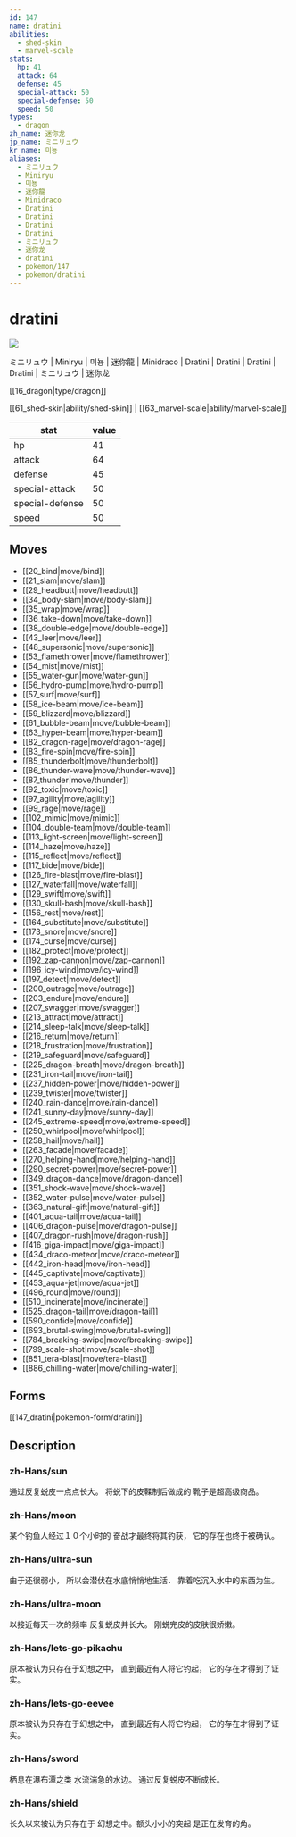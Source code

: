 ```yaml
---
id: 147
name: dratini
abilities:
  - shed-skin
  - marvel-scale
stats:
  hp: 41
  attack: 64
  defense: 45
  special-attack: 50
  special-defense: 50
  speed: 50
types:
  - dragon
zh_name: 迷你龙
jp_name: ミニリュウ
kr_name: 미뇽
aliases:
  - ミニリュウ
  - Miniryu
  - 미뇽
  - 迷你龍
  - Minidraco
  - Dratini
  - Dratini
  - Dratini
  - Dratini
  - ミニリュウ
  - 迷你龙
  - dratini
  - pokemon/147
  - pokemon/dratini
---
```

# dratini

![](https://raw.githubusercontent.com/PokeAPI/sprites/master/sprites/pokemon/147.png)

ミニリュウ | Miniryu | 미뇽 | 迷你龍 | Minidraco | Dratini | Dratini | Dratini | Dratini | ミニリュウ | 迷你龙

[[16_dragon|type/dragon]]

[[61_shed-skin|ability/shed-skin]] | [[63_marvel-scale|ability/marvel-scale]]

|stat|value|
|---|---|
|hp|41|
|attack|64|
|defense|45|
|special-attack|50|
|special-defense|50|
|speed|50|


## Moves

- [[20_bind|move/bind]]
- [[21_slam|move/slam]]
- [[29_headbutt|move/headbutt]]
- [[34_body-slam|move/body-slam]]
- [[35_wrap|move/wrap]]
- [[36_take-down|move/take-down]]
- [[38_double-edge|move/double-edge]]
- [[43_leer|move/leer]]
- [[48_supersonic|move/supersonic]]
- [[53_flamethrower|move/flamethrower]]
- [[54_mist|move/mist]]
- [[55_water-gun|move/water-gun]]
- [[56_hydro-pump|move/hydro-pump]]
- [[57_surf|move/surf]]
- [[58_ice-beam|move/ice-beam]]
- [[59_blizzard|move/blizzard]]
- [[61_bubble-beam|move/bubble-beam]]
- [[63_hyper-beam|move/hyper-beam]]
- [[82_dragon-rage|move/dragon-rage]]
- [[83_fire-spin|move/fire-spin]]
- [[85_thunderbolt|move/thunderbolt]]
- [[86_thunder-wave|move/thunder-wave]]
- [[87_thunder|move/thunder]]
- [[92_toxic|move/toxic]]
- [[97_agility|move/agility]]
- [[99_rage|move/rage]]
- [[102_mimic|move/mimic]]
- [[104_double-team|move/double-team]]
- [[113_light-screen|move/light-screen]]
- [[114_haze|move/haze]]
- [[115_reflect|move/reflect]]
- [[117_bide|move/bide]]
- [[126_fire-blast|move/fire-blast]]
- [[127_waterfall|move/waterfall]]
- [[129_swift|move/swift]]
- [[130_skull-bash|move/skull-bash]]
- [[156_rest|move/rest]]
- [[164_substitute|move/substitute]]
- [[173_snore|move/snore]]
- [[174_curse|move/curse]]
- [[182_protect|move/protect]]
- [[192_zap-cannon|move/zap-cannon]]
- [[196_icy-wind|move/icy-wind]]
- [[197_detect|move/detect]]
- [[200_outrage|move/outrage]]
- [[203_endure|move/endure]]
- [[207_swagger|move/swagger]]
- [[213_attract|move/attract]]
- [[214_sleep-talk|move/sleep-talk]]
- [[216_return|move/return]]
- [[218_frustration|move/frustration]]
- [[219_safeguard|move/safeguard]]
- [[225_dragon-breath|move/dragon-breath]]
- [[231_iron-tail|move/iron-tail]]
- [[237_hidden-power|move/hidden-power]]
- [[239_twister|move/twister]]
- [[240_rain-dance|move/rain-dance]]
- [[241_sunny-day|move/sunny-day]]
- [[245_extreme-speed|move/extreme-speed]]
- [[250_whirlpool|move/whirlpool]]
- [[258_hail|move/hail]]
- [[263_facade|move/facade]]
- [[270_helping-hand|move/helping-hand]]
- [[290_secret-power|move/secret-power]]
- [[349_dragon-dance|move/dragon-dance]]
- [[351_shock-wave|move/shock-wave]]
- [[352_water-pulse|move/water-pulse]]
- [[363_natural-gift|move/natural-gift]]
- [[401_aqua-tail|move/aqua-tail]]
- [[406_dragon-pulse|move/dragon-pulse]]
- [[407_dragon-rush|move/dragon-rush]]
- [[416_giga-impact|move/giga-impact]]
- [[434_draco-meteor|move/draco-meteor]]
- [[442_iron-head|move/iron-head]]
- [[445_captivate|move/captivate]]
- [[453_aqua-jet|move/aqua-jet]]
- [[496_round|move/round]]
- [[510_incinerate|move/incinerate]]
- [[525_dragon-tail|move/dragon-tail]]
- [[590_confide|move/confide]]
- [[693_brutal-swing|move/brutal-swing]]
- [[784_breaking-swipe|move/breaking-swipe]]
- [[799_scale-shot|move/scale-shot]]
- [[851_tera-blast|move/tera-blast]]
- [[886_chilling-water|move/chilling-water]]

## Forms



[[147_dratini|pokemon-form/dratini]]

## Description

### zh-Hans/sun

通过反复蜕皮一点点长大。
将蜕下的皮鞣制后做成的
靴子是超高级商品。

### zh-Hans/moon

某个钓鱼人经过１０个小时的
奋战才最终将其钓获，
它的存在也终于被确认。

### zh-Hans/ultra-sun

由于还很弱小，
所以会潜伏在水底悄悄地生活．
靠着吃沉入水中的东西为生。

### zh-Hans/ultra-moon

以接近每天一次的频率
反复蜕皮并长大。
刚蜕完皮的皮肤很娇嫩。

### zh-Hans/lets-go-pikachu

原本被认为只存在于幻想之中，
直到最近有人将它钓起，
它的存在才得到了证实。

### zh-Hans/lets-go-eevee

原本被认为只存在于幻想之中，
直到最近有人将它钓起，
它的存在才得到了证实。

### zh-Hans/sword

栖息在瀑布潭之类
水流湍急的水边。
通过反复蜕皮不断成长。

### zh-Hans/shield

长久以来被认为只存在于
幻想之中。额头小小的突起
是正在发育的角。

